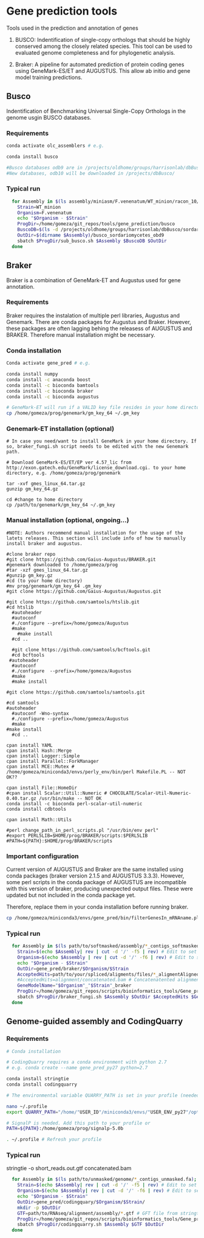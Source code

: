# Gene prediction tools

Tools used in the prediction and annotation of genes

1. BUSCO: Indentification of single-copy orthologs that should be highly conserved among the closely related species. This tool can be used to evaluated genome completeness and for phylogenetic analysis.

2. Braker: A pipeline for automated prediction of protein coding genes using GeneMark-ES/ET and AUGUSTUS. This allow ab initio and gene model training predictions.


## Busco

Indentification of Benchmarking Universal Single-Copy Orthologs in the genome usgin BUSCO databases.

### Requirements

```bash
conda activate olc_assemblers # e.g.

conda install busco

#Busco databases odb9 are in /projects/oldhome/groups/harrisonlab/dbBusco/sordariomyceta_odb9 (recommended)
#New databases, odb10 will be downloaded in /projects/dbBusco/
```

### Typical run

```bash
  for Assembly in $(ls assembly/miniasm/F.venenatum/WT_minion/racon_10/WT_miniasm_racon10_renamed.fasta); do
    Strain=WT_minion
    Organism=F.venenatum
    echo "$Organism - $Strain"
    ProgDir=/home/gomeza/git_repos/tools/gene_prediction/busco
    BuscoDB=$(ls -d /projects/oldhome/groups/harrisonlab/dbBusco/sordariomyceta_odb9)
    OutDir=$(dirname $Assembly)/busco_sordariomycetes_obd9
    sbatch $ProgDir/sub_busco.sh $Assembly $BuscoDB $OutDir
  done
```


## Braker

Braker is a combination of GeneMark-ET and Augustus used for gene annotation.

### Requirements

Braker requires the instalation of multiple perl libraries, Augustus and Genemark. There are conda packages for Augustus and Braker. However, these packages are often lagging behing the releasess of AUGUSTUS and BRAKER. Therefore manual installation might be necessary.

### Conda installation

```bash
Conda activate gene_pred # e.g.

conda install numpy
conda install -c anaconda boost
conda install -c bioconda bamtools
conda install -c bioconda braker
conda install -c bioconda augustus

# GeneMark-ET will run if a VALID key file resides in your home directory.
cp /home/gomeza/prog/genemark/gm_key_64 ~/.gm_key
```

### Genemark-ET installation (optional)

```
# In case you need/want to install GeneMark in your home directory. If so, braker_fungi.sh script needs to be edited with the new Genemark path.

# Download GeneMark-ES/ET/EP ver 4.57_lic from http://exon.gatech.edu/GeneMark/license_download.cgi. to your home directory, e.g. /home/gomeza/prog/genemark

tar -xvf gmes_linux_64.tar.gz
gunzip gm_key_64.gz

cd #change to home directory
cp /path/to/genemark/gm_key_64 ~/.gm_key  
```

### Manual installation (optional, ongoing...)

```
#NOTE: Authors recommend manual installation for the usage of the latets releases. This section will include info of how to manually install braker and augustus.

#clone braker repo
#git clone https://github.com/Gaius-Augustus/BRAKER.git
#genemark downloaded to /home/gomeza/prog
#tar -xzf gmes_linux_64.tar.gz 
#gunzip gm_key.gz 
#cd (to your home directory)
#mv prog/genemark/gm_key_64 .gm_key
#git clone https://github.com/Gaius-Augustus/Augustus.git

#git clone https://github.com/samtools/htslib.git
#cd htslib
  #autoheader
  #autoconf
  #./configure --prefix=/home/gomeza/Augustus
  #make
    #make install
  #cd ..

  #git clone https://github.com/samtools/bcftools.git
  #cd bcftools
 #autoheader
  #autoconf
  #./configure  --prefix=/home/gomeza/Augustus
  #make
  #make install

#git clone https://github.com/samtools/samtools.git

#cd samtools
#autoheader
  #autoconf -Wno-syntax
  #./configure --prefix=/home/gomeza/Augustus
  #make
#make install
  #cd ..

cpan install YAML
cpan install Hash::Merge
cpan install Logger::Simple
cpan install Parallel::ForkManager
cpan install MCE::Mutex # /home/gomeza/miniconda3/envs/perly_env/bin/perl Makefile.PL -- NOT OK??

cpan install File::HomeDir
#cpan install Scalar::Util::Numeric # CHOCOLATE/Scalar-Util-Numeric-0.40.tar.gz /usr/bin/make -- NOT OK
conda install -c bioconda perl-scalar-util-numeric
conda install cdbtools

cpan install Math::Utils

#perl change_path_in_perl_scripts.pl "/usr/bin/env perl"
#export PERL5LIB=$HOME/prog/BRAKER/scripts:$PERL5LIB
#PATH=${PATH}:$HOME/prog/BRAKER/scripts
```

### Important configuration

Current version of AUGUSTUS and Braker are the same installed using conda packages (braker version 2.1.5 and AUGUSTUS 3.3.3). However, some perl scripts in the conda package of AUGUSTUS are incompatible with this version of braker, producing unexpected output files. These were updated but not included in the conda package yet.

Therefore, replace them in your conda installation before running braker.

```bash
cp /home/gomeza/miniconda3/envs/gene_pred/bin/filterGenesIn_mRNAname.pl /home/USER_ID/miniconda3/USER_ENV/bin
```

### Typical run

```bash
  for Assembly in $(ls path/to/softmasked/assembly/*_contigs_softmasked_repeatmasker_TPSI_appended.fa); do
    Strain=$(echo $Assembly| rev | cut -d '/' -f5 | rev) # Edit to set your ouput directory
    Organism=$(echo $Assembly | rev | cut -d '/' -f6 | rev) # Edit to set your ouput directory
    echo "$Organism - $Strain"
    OutDir=gene_pred/braker/$Organism/$Strain
    AcceptedHits=path/to/your/spliced/aligments/files/*_aligmentAligned.sortedByCoord.out.bam # STAR output, see Genome_aligners folder
    #AcceptedHits=alignment/concatenated.bam # Concatenatented alignment files can be used
    GeneModelName="$Organism"_"$Strain"_braker 
    ProgDir=/home/gomeza/git_repos/scripts/bioinformatics_tools/Gene_prediction
    sbatch $ProgDir/braker_fungi.sh $Assembly $OutDir $AcceptedHits $GeneModelName
  done
```


## Genome-guided assembly and CodingQuarry

### Requirements

```bash
# Conda installation

# CodingQuarry requires a conda environment with python 2.7
# e.g. conda create --name gene_pred_py27 python=2.7

conda install stringtie
conda install codingquarry

# The environmental variable QUARRY_PATH is set in your profile (needed for CodingQuarry)

nano ~/.profile
export QUARRY_PATH="/home/"USER_ID"/miniconda3/envs/"USER_ENV_py27"/opt/codingquarry-2.0/QuarryFiles/QuarryFiles" #Add

# SignalP is needed. Add this path to your profile or 
PATH=${PATH}:/home/gomeza/prog/signalp-5.0b

. ~/.profile # Refresh your profile


```

### Typical run


stringtie -o short_reads.out.gtf concatenated.bam

```bash
  for Assembly in $(ls path/to/unmasked/genome/*_contigs_unmasked.fa); do
    Strain=$(echo $Assembly| rev | cut -d '/' -f5 | rev) # Edit to set your ouput directory
    Organism=$(echo $Assembly| rev | cut -d '/' -f6 | rev) # Edit to set your ouput directory
    echo "$Organism - $Strain"
    OutDir=gene_pred/codingquary/$Organism/$Strain/
    mkdir -p $OutDir
    GTF=path/to/RNAseq/alignment/assembly/*.gtf # GFT file from stringtie/cufflinks output. See Genome-guided_assemblers scripts
    ProgDir=/home/gomeza/git_repos/scripts/bioinformatics_tools/Gene_prediction
    sbatch $ProgDir/codingquarry.sh $Assembly $GTF $OutDir
  done
```
